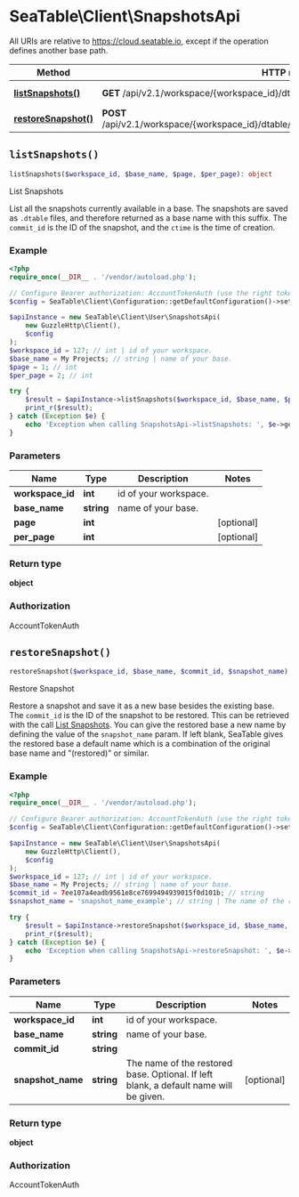 # SeaTable\Client\SnapshotsApi

All URIs are relative to https://cloud.seatable.io, except if the operation defines another base path.

| Method | HTTP request | Description |
| ------------- | ------------- | ------------- |
| [**listSnapshots()**](SnapshotsApi.md#listSnapshots) | **GET** /api/v2.1/workspace/{workspace_id}/dtable/{base_name}/snapshots/ | List Snapshots |
| [**restoreSnapshot()**](SnapshotsApi.md#restoreSnapshot) | **POST** /api/v2.1/workspace/{workspace_id}/dtable/{base_name}/snapshots/{commit_id}/restore/ | Restore Snapshot |


## `listSnapshots()`

```php
listSnapshots($workspace_id, $base_name, $page, $per_page): object
```

List Snapshots

List all the snapshots currently available in a base. The snapshots are saved as `.dtable` files, and therefore returned as a base name with this suffix. The `commit_id` is the ID of the snapshot, and the `ctime` is the time of creation.

### Example

```php
<?php
require_once(__DIR__ . '/vendor/autoload.php');

// Configure Bearer authorization: AccountTokenAuth (use the right token for your request)
$config = SeaTable\Client\Configuration::getDefaultConfiguration()->setAccessToken('YOUR_TOKEN');

$apiInstance = new SeaTable\Client\User\SnapshotsApi(
    new GuzzleHttp\Client(),
    $config
);
$workspace_id = 127; // int | id of your workspace.
$base_name = My Projects; // string | name of your base.
$page = 1; // int
$per_page = 2; // int

try {
    $result = $apiInstance->listSnapshots($workspace_id, $base_name, $page, $per_page);
    print_r($result);
} catch (Exception $e) {
    echo 'Exception when calling SnapshotsApi->listSnapshots: ', $e->getMessage(), PHP_EOL;
}
```

### Parameters

| Name | Type | Description  | Notes |
| ------------- | ------------- | ------------- | ------------- |
| **workspace_id** | **int**| id of your workspace. | |
| **base_name** | **string**| name of your base. | |
| **page** | **int**|  | [optional] |
| **per_page** | **int**|  | [optional] |

### Return type

**object**

### Authorization

AccountTokenAuth




## `restoreSnapshot()`

```php
restoreSnapshot($workspace_id, $base_name, $commit_id, $snapshot_name): object
```

Restore Snapshot

Restore a snapshot and save it as a new base besides the existing base.   The `commit_id` is the ID of the snapshot to be restored. This can be retrieved with the call [List Snapshots](/reference/listsnapshots).  You can give the restored base a new name by defining the value of the `snapshot_name` param. If left blank, SeaTable gives the restored base a default name which is a combination of the original base name and \"(restored)\" or similar.

### Example

```php
<?php
require_once(__DIR__ . '/vendor/autoload.php');

// Configure Bearer authorization: AccountTokenAuth (use the right token for your request)
$config = SeaTable\Client\Configuration::getDefaultConfiguration()->setAccessToken('YOUR_TOKEN');

$apiInstance = new SeaTable\Client\User\SnapshotsApi(
    new GuzzleHttp\Client(),
    $config
);
$workspace_id = 127; // int | id of your workspace.
$base_name = My Projects; // string | name of your base.
$commit_id = 7ee107a4eadb9561e8ce7699494939015f0d101b; // string
$snapshot_name = 'snapshot_name_example'; // string | The name of the restored base. Optional. If left blank, a default name will be given.

try {
    $result = $apiInstance->restoreSnapshot($workspace_id, $base_name, $commit_id, $snapshot_name);
    print_r($result);
} catch (Exception $e) {
    echo 'Exception when calling SnapshotsApi->restoreSnapshot: ', $e->getMessage(), PHP_EOL;
}
```

### Parameters

| Name | Type | Description  | Notes |
| ------------- | ------------- | ------------- | ------------- |
| **workspace_id** | **int**| id of your workspace. | |
| **base_name** | **string**| name of your base. | |
| **commit_id** | **string**|  | |
| **snapshot_name** | **string**| The name of the restored base. Optional. If left blank, a default name will be given. | [optional] |

### Return type

**object**

### Authorization

AccountTokenAuth




